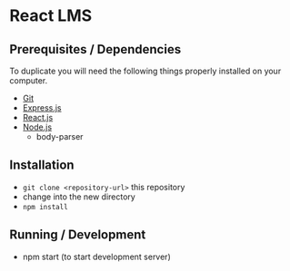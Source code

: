 # React LMS

## Prerequisites / Dependencies
To duplicate you will need the following things properly installed on your computer.
* [Git](http://git-scm.com/)
* [Express.js](https://expressjs.com/)
* [React.js](https://reactjs.org/)
* [Node.js](http://nodejs.org/)
  - body-parser

## Installation
* `git clone <repository-url>` this repository
* change into the new directory
* `npm install`

## Running / Development
* npm start (to start development server)


